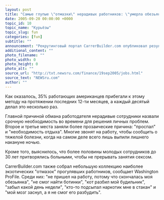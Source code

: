 ```yaml
---
layout: post
title: "Самые глупые \"отмазки\" нерадивых работников: \"умерла обезьянка\", \"не смог найти ботинки\""
date: 2005-09-20 00:00:00 +0000
topic_id: 10
topic_name: "Курьёзы"
topic_slug: fun
categories: [fun]
subtitle: ""
announcement: "Рекрутинговый портал CarrerBuilder.com опубликовал результаты любопытного исследования на тему: как часто сотрудники американских компаний не являются на работу, лживо объясняя это проблемами со здоровьем."
additional_content: ""
photo_filename: ""
photo_width: 0
photo_height: 0
photo_alt: ""
source_url: "http://txt.newsru.com/finance/19sep2005/jobs.html"
source_text: "NEWSru.com"
author: ""
---
```

Как оказалось, 35% работающих американцев прибегали к этому методу на протяжении последних 12-ти месяцев, а каждый десятый делал это несколько раз.

Главной причиной обмана работодателя нерадивые сотрудники назвали срочную необходимость во времени для решения личных проблем. Второе и третье места заняли более прозаические причина: "проспал" и "необходимость отдыха". Многие звонят на работу, чтобы сообщить о тяжелой болезни, когда на самом деле всего лишь выпили лишнего накануне ночью.

Кроме того, выяснилось, что более половины молодых сотрудников до 30 лет притворялись больными, чтобы не прерывать занятия сексом.

CarrerBuilder.com также собрал небольшую коллекцию наиболее экзотических "отмазок" прогулявших работников, сообщает Washington ProFile. Среди них: "не пришел на работу, потому что скончалась моя обезьянка", "не смог найти ботинки", "кот разбил мой будильник", "забыл какой день недели", "кто-то подсыпал наркотик мне в стакан" и "мой мозг заснул, а я не смог его разбудить".
